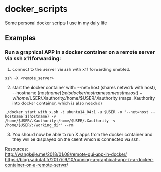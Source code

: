 # docker_scripts  

Some personal docker scripts I use in my daily life  

## Examples  

### Run a graphical APP in a docker container on a remote server via ssh x11 forwarding:  

1. connect to the server via ssh with x11 forwarding enabled:  

```console
ssh -X <remote_server>  
```

2. start the docker container with: 
    --net=host (shares network with host),  
    --hostname $(hostname) (sets docker hostname same as the host)  
    -v /home/$USER/.Xauthority:/home/$USER/.Xauthority  (maps .Xauthority into docker container, which is also needed)  
```console
./docker_start_with_x.sh -i ubuntu14_04:1 -u $USER -o "--net=host --hostname $(hostname) -v /home/$USER/.Xauthority:/home/$USER/.Xauthority -v /home/$USER/:/working_dir" --rm  
```

3. You should now be able to run X apps from the docker container and they will be displayed on the client which is connected via ssh.  

Resources:  
http://wangkejie.me/2018/01/08/remote-gui-app-in-docker/  
https://blog.yadutaf.fr/2017/09/10/running-a-graphical-app-in-a-docker-container-on-a-remote-server/  
